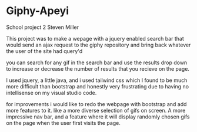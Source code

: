 # Giphy-Apeyi
School project 2
Steven Miller

This project was to make a wepage with a jquery enabled search bar that would send an ajax request to the giphy repository and bring back whatever the user of the site had query'd

you can search for any gif in the search bar and use the results drop down to increase or decrease the number of results that you recieve on the page.

I used jquery, a little java, and i used tailwind css which I found to be much more difficult than bootstrap and honestly very frustrating due to having no intellisense on my visual studio code. 

for improvements i would like to redo the webpage with bootstrap and add more features to it. like a more diverse selection of gifs on screen. A more impressive nav bar, and a feature where it will display randomly chosen gifs on the page when the user first visits the page.
